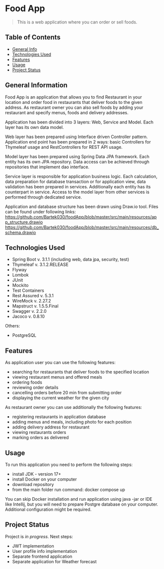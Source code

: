 # Food App

> This is a web application where you can order or sell foods.

## Table of Contents
* [General Info](#general-information)
* [Technologies Used](#technologies-used)
* [Features](#features)
* [Usage](#usage)
* [Project Status](#project-status)

## General Information
Food App is an application that allows you to find Restaurant in your location and order food
in restaurants that deliver foods to the given address. As restaurant owner you can also sell
foods by adding your restaurant and specify menus, foods and delivery addresses.

Application has been divided into 3 layers: Web, Service and Model. Each layer has its own
data model. 

Web layer has been prepared using Interface driven Controller pattern. Application end point has been
prepared in 2 ways: basic Controllers for Thymeleaf usage and RestControllers for REST API usage.

Model layer has been prepared using Spring Data JPA framework. Each entity has its own JPA 
repository. Data access can be achieved through repositories that implement dao interface.

Service layer is responsible for application business logic. Each calculation, data preparation
for database transaction or for application view, data validation has been prepared in services.
Additionally each entity has its counterpart in service. Access to the model layer from other services
is performed through dedicated service.

Application and database structure has been drawn using Draw.io tool. Files can be found under
following links:
https://github.com/Bartek030/foodApp/blob/master/src/main/resources/app_structure.drawio
https://github.com/Bartek030/foodApp/blob/master/src/main/resources/db_schema.drawio


## Technologies Used
- Spring Boot v. 3.1.1 (including web, data jpa, security, test)
- Thymeleaf v. 3.1.2.RELEASE
- Flyway
- Lombok
- JUnit
- Mockito
- Test Containers
- Rest Assured v. 5.3.1
- WireMock v. 2.27.2
- Mapstruct v. 1.5.5.Final
- Swagger v. 2.2.0
- Jacoco v. 0.8.10

Others:
- PostgreSQL


## Features
As application user you can use the following features:
- searching for restaurants that deliver foods to the specified location
- viewing restaurant menus and offered meals
- ordering foods
- reviewing order details
- cancelling orders before 20 min from submitting order
- displaying the current weather for the given city

As restaurant owner you can use additionally the following features:
- registering restaurants in application database
- adding menus and meals, including photo for each position
- adding delivery address for restaurant
- viewing restaurants orders
- marking orders as delivered

## Usage
To run this application you need to perform the following steps:
- install JDK - version 17+
- install Docker on your computer
- download repository
- from the main folder run command: docker compose up

You can skip Docker installation and run application using java -jar or IDE like Intellij,
but you will need to prepare Postgre database on your computer. Additional configuration
might be required.

## Project Status
Project is _in progress_.
Next steps:
- JWT implementation
- User profile info implementation
- Separate frontend application
- Separate application for Weather forecast
